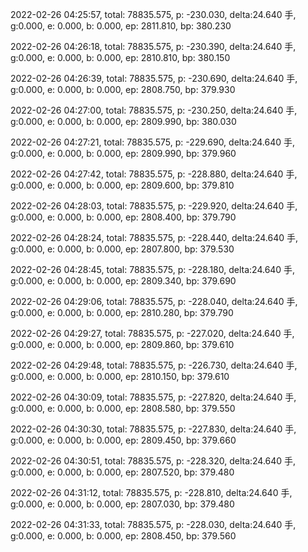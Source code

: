 2022-02-26 04:25:57, total: 78835.575, p: -230.030, delta:24.640 手, g:0.000, e: 0.000, b: 0.000, ep: 2811.810, bp: 380.230

2022-02-26 04:26:18, total: 78835.575, p: -230.390, delta:24.640 手, g:0.000, e: 0.000, b: 0.000, ep: 2810.810, bp: 380.150

2022-02-26 04:26:39, total: 78835.575, p: -230.690, delta:24.640 手, g:0.000, e: 0.000, b: 0.000, ep: 2808.750, bp: 379.930

2022-02-26 04:27:00, total: 78835.575, p: -230.250, delta:24.640 手, g:0.000, e: 0.000, b: 0.000, ep: 2809.990, bp: 380.030

2022-02-26 04:27:21, total: 78835.575, p: -229.690, delta:24.640 手, g:0.000, e: 0.000, b: 0.000, ep: 2809.990, bp: 379.960

2022-02-26 04:27:42, total: 78835.575, p: -228.880, delta:24.640 手, g:0.000, e: 0.000, b: 0.000, ep: 2809.600, bp: 379.810

2022-02-26 04:28:03, total: 78835.575, p: -229.920, delta:24.640 手, g:0.000, e: 0.000, b: 0.000, ep: 2808.400, bp: 379.790

2022-02-26 04:28:24, total: 78835.575, p: -228.440, delta:24.640 手, g:0.000, e: 0.000, b: 0.000, ep: 2807.800, bp: 379.530

2022-02-26 04:28:45, total: 78835.575, p: -228.180, delta:24.640 手, g:0.000, e: 0.000, b: 0.000, ep: 2809.340, bp: 379.690

2022-02-26 04:29:06, total: 78835.575, p: -228.040, delta:24.640 手, g:0.000, e: 0.000, b: 0.000, ep: 2810.280, bp: 379.790

2022-02-26 04:29:27, total: 78835.575, p: -227.020, delta:24.640 手, g:0.000, e: 0.000, b: 0.000, ep: 2809.860, bp: 379.610

2022-02-26 04:29:48, total: 78835.575, p: -226.730, delta:24.640 手, g:0.000, e: 0.000, b: 0.000, ep: 2810.150, bp: 379.610

2022-02-26 04:30:09, total: 78835.575, p: -227.820, delta:24.640 手, g:0.000, e: 0.000, b: 0.000, ep: 2808.580, bp: 379.550

2022-02-26 04:30:30, total: 78835.575, p: -227.830, delta:24.640 手, g:0.000, e: 0.000, b: 0.000, ep: 2809.450, bp: 379.660

2022-02-26 04:30:51, total: 78835.575, p: -228.320, delta:24.640 手, g:0.000, e: 0.000, b: 0.000, ep: 2807.520, bp: 379.480

2022-02-26 04:31:12, total: 78835.575, p: -228.810, delta:24.640 手, g:0.000, e: 0.000, b: 0.000, ep: 2807.030, bp: 379.480

2022-02-26 04:31:33, total: 78835.575, p: -228.030, delta:24.640 手, g:0.000, e: 0.000, b: 0.000, ep: 2808.450, bp: 379.560